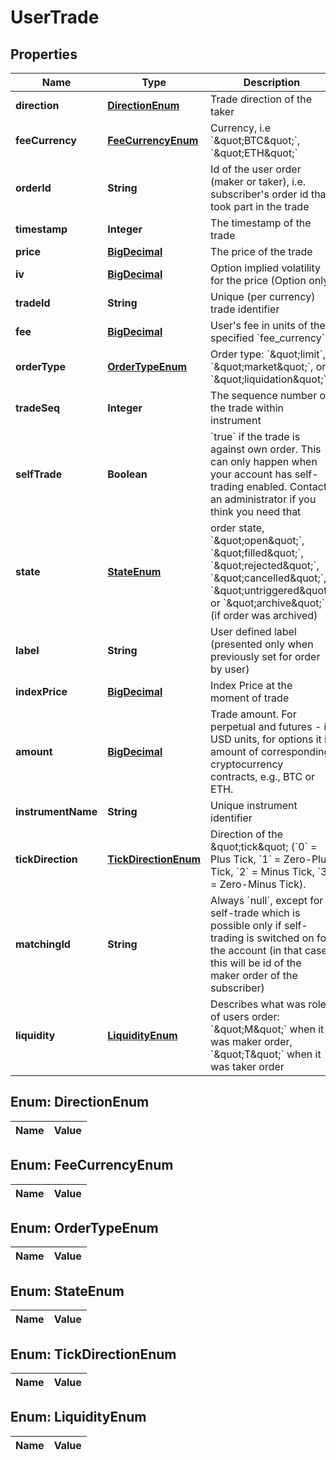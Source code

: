 

# UserTrade

## Properties

Name | Type | Description | Notes
------------ | ------------- | ------------- | -------------
**direction** | [**DirectionEnum**](#DirectionEnum) | Trade direction of the taker | 
**feeCurrency** | [**FeeCurrencyEnum**](#FeeCurrencyEnum) | Currency, i.e &#x60;\&quot;BTC\&quot;&#x60;, &#x60;\&quot;ETH\&quot;&#x60; | 
**orderId** | **String** | Id of the user order (maker or taker), i.e. subscriber&#39;s order id that took part in the trade | 
**timestamp** | **Integer** | The timestamp of the trade | 
**price** | [**BigDecimal**](BigDecimal.md) | The price of the trade | 
**iv** | [**BigDecimal**](BigDecimal.md) | Option implied volatility for the price (Option only) |  [optional]
**tradeId** | **String** | Unique (per currency) trade identifier | 
**fee** | [**BigDecimal**](BigDecimal.md) | User&#39;s fee in units of the specified &#x60;fee_currency&#x60; | 
**orderType** | [**OrderTypeEnum**](#OrderTypeEnum) | Order type: &#x60;\&quot;limit&#x60;, &#x60;\&quot;market\&quot;&#x60;, or &#x60;\&quot;liquidation\&quot;&#x60; |  [optional]
**tradeSeq** | **Integer** | The sequence number of the trade within instrument | 
**selfTrade** | **Boolean** | &#x60;true&#x60; if the trade is against own order. This can only happen when your account has self-trading enabled. Contact an administrator if you think you need that | 
**state** | [**StateEnum**](#StateEnum) | order state, &#x60;\&quot;open\&quot;&#x60;, &#x60;\&quot;filled\&quot;&#x60;, &#x60;\&quot;rejected\&quot;&#x60;, &#x60;\&quot;cancelled\&quot;&#x60;, &#x60;\&quot;untriggered\&quot;&#x60; or &#x60;\&quot;archive\&quot;&#x60; (if order was archived) | 
**label** | **String** | User defined label (presented only when previously set for order by user) |  [optional]
**indexPrice** | [**BigDecimal**](BigDecimal.md) | Index Price at the moment of trade | 
**amount** | [**BigDecimal**](BigDecimal.md) | Trade amount. For perpetual and futures - in USD units, for options it is amount of corresponding cryptocurrency contracts, e.g., BTC or ETH. | 
**instrumentName** | **String** | Unique instrument identifier | 
**tickDirection** | [**TickDirectionEnum**](#TickDirectionEnum) | Direction of the \&quot;tick\&quot; (&#x60;0&#x60; &#x3D; Plus Tick, &#x60;1&#x60; &#x3D; Zero-Plus Tick, &#x60;2&#x60; &#x3D; Minus Tick, &#x60;3&#x60; &#x3D; Zero-Minus Tick). | 
**matchingId** | **String** | Always &#x60;null&#x60;, except for a self-trade which is possible only if self-trading is switched on for the account (in that case this will be id of the maker order of the subscriber) | 
**liquidity** | [**LiquidityEnum**](#LiquidityEnum) | Describes what was role of users order: &#x60;\&quot;M\&quot;&#x60; when it was maker order, &#x60;\&quot;T\&quot;&#x60; when it was taker order |  [optional]


## Enum: DirectionEnum

Name | Value
---- | -----


## Enum: FeeCurrencyEnum

Name | Value
---- | -----


## Enum: OrderTypeEnum

Name | Value
---- | -----


## Enum: StateEnum

Name | Value
---- | -----


## Enum: TickDirectionEnum

Name | Value
---- | -----


## Enum: LiquidityEnum

Name | Value
---- | -----




